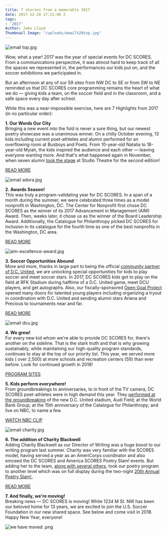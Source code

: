 ```yaml
---
title: 7 stories from a memorable 2017
date: 2017-12-20 17:21:00 Z
tags:
- '2017'
Author: Jake Lloyd
Thumbnail Image: "/uploads/email%20top.jpg"
---
```


![email top.jpg](/uploads/email%20top.jpg)

Wow, what a year! 2017 was the year of special events for DC SCORES. From a communications perspective, it was almost hard to keep track of all the spaces we represented in, the performances our kids put on, and the soccer exhibitions we participated in.

But an afternoon at any of our 59 sites from NW DC to SE or from SW to NE reminded us that DC SCORES core programming remains the heart of what we do — giving kids a team, on the soccer field and in the classroom, and a safe space every day after school.

While this was a near-impossible exercise, here are 7 Highlights from 2017 (in no particular order):

**1. Our Words Our City**<br>
Bringing a new event into the fold is never a sure thing, but our newest poetry showcase was a unanimous winner. On a chilly October evening, 13 kids including current poet-athletes and alumni performed for an overflowing room at Busboys and Poets. From 10-year-old Natalia to 18-year-old Myiah, the kids inspired the audience and each other — leaving everyone wanting more. And that's what happened again in November, when seven alumni [took the stage](https://www.flickr.com/photos/dcscorespictures/albums/72157689032789644) at Studio Theatre for the second edition!

[READ MORE](http://dcscores.blogspot.com/2017/02/our-words-our-city-night-of-inspiration.html)

![email adora.jpg](/uploads/email%20adora.jpg)

**2. Awards Season!**<br>
This was truly a program-validating year for DC SCORES. In a span of a month during the summer, we were celebrated three times as a model nonprofit in Washington, DC. The Center for Nonprofit first chose DC SCORES as the winner of its 2017 Advancement in Management (AIM) Award. Then, weeks later, it chose us as the winner of the Board Leadership Award. Additionally, the Catalogue for Philanthropy picked DC SCORES for inclusion in its catalogue for the fourth time as one of the best nonprofits in the Washington, DC area.

[READ MORE](https://www.dcscores.org/blog/2017/06/awards-day-dc-scores-wins-twice-in-one-morning)

![aim-excellence-award.jpg](/uploads/aim-excellence-award.jpg)

**3. Soccer Opportunities Abound**<br>
More and more, thanks in large part to being the official [community partner of D.C. United](https://www.dcunited.com/community/partners), we are unlocking special opportunities for kids to play soccer and meet soccer stars. In 2017, DC SCORES kids got to play on the field at RFK Stadium during halftime of a D.C. United game, meet DCU players, and get autographs. Also, our fiscally-sponsored [Open Goal Project](http://www.opengoalproject.org/) opened many doors for talented young players including organizing a tryout in coordination with D.C. United and sending alumni stars Ariana and Precious to tournaments near and far.

[READ MORE](https://www.washingtonpost.com/news/soccer-insider/wp/2017/10/29/in-d-c-a-small-step-toward-tackling-u-s-youth-soccers-accessibility-problem/?utm_term=.40a8d67ff126)

![email dcu.jpg](/uploads/email%20dcu.jpg)

**4. We grew!**<br>
For every new kid whom we're able to provide DC SCORES for, there's another on the sideline. That is the stark truth and that is why growing sustainably, while maintaining our high-quality program standards, continues to stay at the top of our priority list. This year, we served more kids ( over 2,500) at more schools and recreation centers (59) than ever before. Look for continued growth in 2018!

[PROGRAM SITES](https://www.dcscores.org/our-program/program-sites/)

**5. Kids perform everywhere!**<br>
From groundbreakings to anniversaries, to in front of the TV camera, DC SCORES poet-athletes were in high demand this year. They [performed at the groundbreaking](http://dcscores.blogspot.com/2017/03/dc-united-breaks-ground-on-audi-field.html) of the new D.C. United stadium, Audi Field; at the World Bank Group; at the 15th anniversary of the Catalogue for Philanthropy; and live on NBC, to name a few.

[WATCH NBC CLIP](http://bit.ly/UniyahCristianNBC)

![email charity.jpg](/uploads/email%20charity.jpg)

**6. The addition of Charity Blackwell**<br>
Adding Charity Blackwell as our Director of Writing was a huge boost to our writing program last summer. Charity was very familiar with the SCORES model, having served a year as an AmeriCorps coordinator and also emceed the DC SCORES and America SCORES Poetry Slam! events. But adding her to the team, [along with several others](https://www.dcscores.org/blog/2017/09/new-year-new-team), took our poetry program to another level which was on full display during the two-night [20th Annual Poetry Slam!.](http://bit.ly/EastsideRecap17)

[READ MORE](https://www.dcscores.org/about-us/leadership/charity-blackwell)

**7. And finally, we're moving!**<br>
Breaking news — DC SCORES is moving! While 1224 M St. NW has been our beloved home for 13 years, we are excited to join the U.S. Soccer Foundation in our new shared space. See below and come visit in 2018. Happy New Year, everyone!

![we have moved .png](/uploads/we%20have%20moved%20.png)
